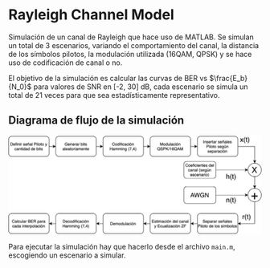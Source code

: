 # Rayleigh Channel Model

Simulación de un canal de Rayleigh que hace uso de MATLAB. Se simulan un total de 3 escenarios, variando el comportamiento del canal, la distancia de los símbolos pilotos, la modulación utilizada (16QAM, QPSK) y se hace uso de codificación de canal o no.

El objetivo de la simulación es calcular las curvas de BER vs $\frac{E_b}{N_0}$ para valores de SNR en [-2, 30] dB, cada escenario se simula un total de 21 veces para que sea estadísticamente representativo. 

## Diagrama de flujo de la simulación

![Flujo General](imgs/digital_system.png)

Para ejecutar la simulación hay que hacerlo desde el archivo ```main.m```, escogiendo un escenario a simular.